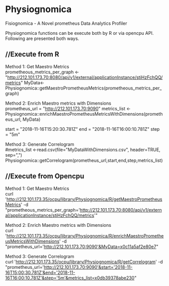 # Physiognomica
Fisiognomica - A Novel prometheus Data Analytics Profiler

Physiognomica functions can be execute both by R or via opencpu API.
Following are presented both ways.

//Execute from R
------------------------------------------------
Method 1: Get Maestro Metrics  
prometheous_metrics_per_graph <- "http://212.101.173.70:8080/api/v1/external/applicationInstance/stiHzFchQQ/metrics"
MyData<-Physiognomica::getMaestroPrometheusMetrics(prometheous_metrics_per_graph)  

Method 2: Enrich Maestro metrics with Dimensions   
prometheus_url = "http://212.101.173.70:9090"
metrics_list <- Physiognomica::enrichMaestroPrometheusMetricsWithDimensions(prometheus_url, MyData)  

start = "2018-11-16T15:20:30.781Z"
end = "2018-11-16T16:00:10.781Z"
step = "5m"

Method 3: Generate Correlogram  
#metrics_list <-read.csv(file="MyDataWithDimensions.csv", header=TRUE, sep=",")
Physiognomica::getCorrelogram(prometheus_url,start,end,step,metrics_list)


//Execute from Opencpu
--------------------------------------
Method 1: Get Maestro Metrics  
curl 'http://212.101.173.35/ocpu/library/Physiognomica/R/getMaestroPrometheusMetrics'  -d "prometheous_metrics_per_graph='http://212.101.173.70:8080/api/v1/external/applicationInstance/stiHzFchQQ/metrics'"

Method 2: Enrich Maestro metrics with Dimensions   
curl 'http://212.101.173.35/ocpu/library/Physiognomica/R/enrichMaestroPrometheusMetricsWithDimensions'  -d "prometheus_url='http://212.101.173.70:9090'&MyData=x0c11a5af2e80e7"

Method 3: Generate Correlogram  
curl 'http://212.101.173.35/ocpu/library/Physiognomica/R/getCorrelogram'  -d "prometheus_url='http://212.101.173.70:9090'&start='2018-11-16T15:00:30.781Z'&end='2018-11-16T16:00:10.781Z'&step='5m'&metrics_list=x0db39378abe230"

